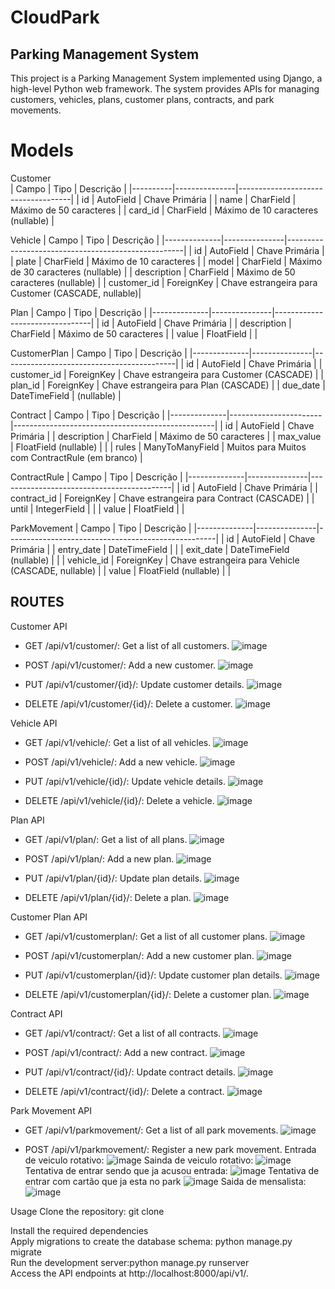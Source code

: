 # CloudPark

## Parking Management System
This project is a Parking Management System implemented using Django, a high-level Python web framework. The system provides APIs for managing customers, vehicles, plans, customer plans, contracts, and park movements.

# Models

Customer  
| Campo    | Tipo          | Descrição                          |
|----------|---------------|------------------------------------|
| id       | AutoField     | Chave Primária                     |
| name     | CharField     | Máximo de 50 caracteres            |
| card_id  | CharField     | Máximo de 10 caracteres (nullable) |


Vehicle
| Campo        | Tipo          | Descrição                                          |
|--------------|---------------|----------------------------------------------------|
| id           | AutoField     | Chave Primária                                     |
| plate        | CharField     | Máximo de 10 caracteres                            |
| model        | CharField     | Máximo de 30 caracteres (nullable)                 |
| description  | CharField     | Máximo de 50 caracteres (nullable)                 |
| customer_id  | ForeignKey    | Chave estrangeira para Customer (CASCADE, nullable)|
 

Plan
| Campo        | Tipo          | Descrição                      |
|--------------|---------------|--------------------------------|
| id           | AutoField     | Chave Primária                 |
| description  | CharField     | Máximo de 50 caracteres        |
| value        | FloatField    |                                |


CustomerPlan
| Campo        | Tipo          | Descrição                                 |
|--------------|---------------|-------------------------------------------|
| id           | AutoField     | Chave Primária                            |
| customer_id  | ForeignKey    | Chave estrangeira para Customer (CASCADE) |
| plan_id      | ForeignKey    | Chave estrangeira para Plan (CASCADE)     |
| due_date     | DateTimeField | (nullable)                                |
 

Contract
| Campo        | Tipo               | Descrição                                           |
|--------------|-----------------------|--------------------------------------------------|
| id           | AutoField             | Chave Primária                                   |
| description  | CharField             | Máximo de 50 caracteres                          |
| max_value    | FloatField (nullable) |                                                  |
| rules        | ManyToManyField       | Muitos para Muitos com ContractRule (em branco)  |
 

ContractRule
| Campo        | Tipo          | Descrição                                 |
|--------------|---------------|-------------------------------------------|
| id           | AutoField     | Chave Primária                            |
| contract_id  | ForeignKey    | Chave estrangeira para Contract (CASCADE) |
| until        | IntegerField  |                                           |
| value        | FloatField    |                                           |


ParkMovement
| Campo        | Tipo          | Descrição                                          |
|--------------|---------------|----------------------------------------------------|
| id           | AutoField     | Chave Primária                                     |
| entry_date   | DateTimeField |                                                    |
| exit_date    | DateTimeField (nullable) |                                         |
| vehicle_id   | ForeignKey    | Chave estrangeira para Vehicle (CASCADE, nullable) |
| value        | FloatField (nullable) |                                            |
  

## ROUTES

Customer API
 - GET /api/v1/customer/: Get a list of all customers.
   ![image](https://github.com/LeonardoPereirajr/CloudPark/assets/30580018/49adf2ed-8486-433a-9657-97983033b495)

 - POST /api/v1/customer/: Add a new customer.
   ![image](https://github.com/LeonardoPereirajr/CloudPark/assets/30580018/e17435bd-4c88-43ba-9c00-c61b959d2d34)

 - PUT /api/v1/customer/{id}/: Update customer details.
   ![image](https://github.com/LeonardoPereirajr/CloudPark/assets/30580018/a275d1df-3257-457d-b202-c85f26f5c4c3)

 - DELETE /api/v1/customer/{id}/: Delete a customer.
   ![image](https://github.com/LeonardoPereirajr/CloudPark/assets/30580018/981b4ca3-5476-4a5a-9ca3-6dd3974e798e)

   
Vehicle API
- GET /api/v1/vehicle/: Get a list of all vehicles.
  ![image](https://github.com/LeonardoPereirajr/CloudPark/assets/30580018/046f8f9a-bed2-4224-8e55-777e8f1d99db)

- POST /api/v1/vehicle/: Add a new vehicle.
  ![image](https://github.com/LeonardoPereirajr/CloudPark/assets/30580018/d08a9bf2-79d1-4cf3-92d3-4b210c9a2b31)

- PUT /api/v1/vehicle/{id}/: Update vehicle details.
  ![image](https://github.com/LeonardoPereirajr/CloudPark/assets/30580018/834d0c91-fe26-4ad1-b365-0039c6a75366)

- DELETE /api/v1/vehicle/{id}/: Delete a vehicle.
  ![image](https://github.com/LeonardoPereirajr/CloudPark/assets/30580018/2b97b96a-b597-4510-bcc7-9124980e3afa)


Plan API
- GET /api/v1/plan/: Get a list of all plans.
  ![image](https://github.com/LeonardoPereirajr/CloudPark/assets/30580018/de02bb5d-2751-49b5-b839-117e4c6e5050)

- POST /api/v1/plan/: Add a new plan.
  ![image](https://github.com/LeonardoPereirajr/CloudPark/assets/30580018/f16a0107-584d-47be-b177-86bbe1fe416f)

- PUT /api/v1/plan/{id}/: Update plan details.
  ![image](https://github.com/LeonardoPereirajr/CloudPark/assets/30580018/baf2eb69-b1c4-4bcd-8666-6c16cf1b2b61)

- DELETE /api/v1/plan/{id}/: Delete a plan.
  ![image](https://github.com/LeonardoPereirajr/CloudPark/assets/30580018/d32d8561-2cbe-4d42-9447-9a7b0b1c5256)


Customer Plan API
- GET /api/v1/customerplan/: Get a list of all customer plans.
  ![image](https://github.com/LeonardoPereirajr/CloudPark/assets/30580018/e224e2ff-38a6-4274-acdf-f90ba7692b3f)

- POST /api/v1/customerplan/: Add a new customer plan.
  ![image](https://github.com/LeonardoPereirajr/CloudPark/assets/30580018/87f0ba4a-707d-476c-b4da-f7ffac1ee50c)

- PUT /api/v1/customerplan/{id}/: Update customer plan details.
  ![image](https://github.com/LeonardoPereirajr/CloudPark/assets/30580018/4b95420c-828e-4da2-ab01-0ade28290683)

- DELETE /api/v1/customerplan/{id}/: Delete a customer plan.
  ![image](https://github.com/LeonardoPereirajr/CloudPark/assets/30580018/6acdf217-68da-4056-bdb5-b42023f55860)


Contract API
- GET /api/v1/contract/: Get a list of all contracts.
  ![image](https://github.com/LeonardoPereirajr/CloudPark/assets/30580018/6bec18a6-64d2-4c5f-9130-e3f8ab76686d)

- POST /api/v1/contract/: Add a new contract.
  ![image](https://github.com/LeonardoPereirajr/CloudPark/assets/30580018/c601a40b-5910-4f2a-bc65-b6916ab7acb7)

- PUT /api/v1/contract/{id}/: Update contract details.
  ![image](https://github.com/LeonardoPereirajr/CloudPark/assets/30580018/7dd464e2-e2ae-40e0-86ec-77d4d78ad615)

- DELETE /api/v1/contract/{id}/: Delete a contract.
  ![image](https://github.com/LeonardoPereirajr/CloudPark/assets/30580018/fbf8b441-6673-4801-ad84-1a1a3c0d6385)


Park Movement API
- GET /api/v1/parkmovement/: Get a list of all park movements.
  ![image](https://github.com/LeonardoPereirajr/CloudPark/assets/30580018/e2fce81d-d320-4ea9-a4ea-878d55315add)


- POST /api/v1/parkmovement/: Register a new park movement.
  Entrada de veiculo rotativo:
  ![image](https://github.com/LeonardoPereirajr/CloudPark/assets/30580018/701784b6-4675-4d51-aa61-518671156721)
  Sainda de veiculo rotativo:
  ![image](https://github.com/LeonardoPereirajr/CloudPark/assets/30580018/5e5fa31f-01da-4155-9374-c98de799b3c2)
  Tentativa de entrar sendo que ja acusou entrada:
  ![image](https://github.com/LeonardoPereirajr/CloudPark/assets/30580018/3ced01da-6318-41bc-b54a-62bf6f95ca06)
  Tentativa de entrar com cartão que ja esta no park
  ![image](https://github.com/LeonardoPereirajr/CloudPark/assets/30580018/8d39cfaf-7b5f-46f7-a00d-8b41c1f95697)
  Saida de mensalista:
  ![image](https://github.com/LeonardoPereirajr/CloudPark/assets/30580018/a6b98481-432e-4c16-b6c8-bbd02c459f7f)


Usage
Clone the repository: git clone <repository-url>  


Install the required dependencies  
Apply migrations to create the database schema: python manage.py migrate  
Run the development server:python manage.py runserver  
Access the API endpoints at http://localhost:8000/api/v1/.  
